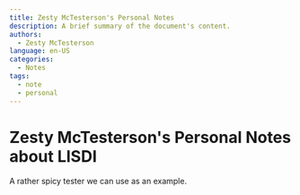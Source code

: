 ```yaml
---
title: Zesty McTesterson's Personal Notes
description: A brief summary of the document's content.
authors:
  - Zesty McTesterson
language: en-US
categories:
  - Notes
tags:
  - note
  - personal
---
```

# Zesty McTesterson's Personal Notes about LISDI

A rather spicy tester we can use as an example.